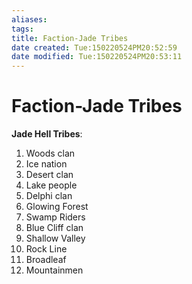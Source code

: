 ```yaml
---
aliases: 
tags: 
title: Faction-Jade Tribes
date created: Tue:150220524PM20:52:59
date modified: Tue:150220524PM20:53:11
---
```

# Faction-Jade Tribes

**Jade Hell Tribes**:
1. Woods clan
2. Ice nation
3. Desert clan
4. Lake people
5. Delphi clan
6. Glowing Forest
7. Swamp Riders
8. Blue Cliff clan
9. Shallow Valley
10. Rock Line
11. Broadleaf
12. Mountainmen

